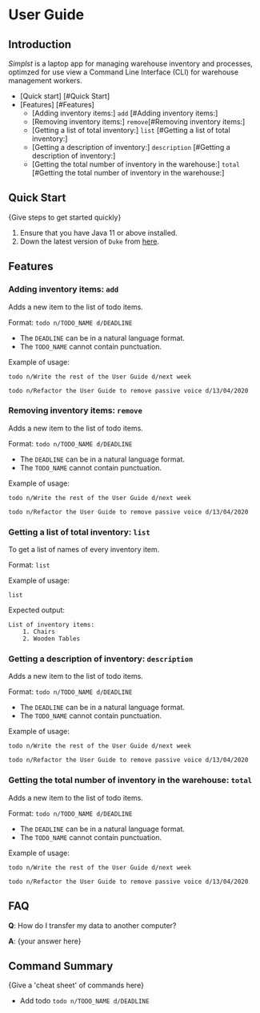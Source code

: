 # User Guide

## Introduction

*Simplst* is a laptop app for managing warehouse inventory and processes, optimzed for use view a Command Line Interface
(CLI) for warehouse management workers.

* [Quick start] [#Quick Start]
* [Features] [#Features]
  * [Adding inventory items:] `add` [#Adding inventory items:]
  * [Removing inventory items:] `remove`[#Removing inventory items:]
  * [Getting a list of total inventory:] `list` [#Getting a list of total inventory:]
  * [Getting a description of inventory:] `description` [#Getting a description of inventory:]
  * [Getting the total number of inventory in the warehouse:] `total` [#Getting the total number of inventory 
  in the warehouse:]

## Quick Start

{Give steps to get started quickly}

1. Ensure that you have Java 11 or above installed.
1. Down the latest version of `Duke` from [here](http://link.to/duke).

## Features

### Adding inventory items: `add`
Adds a new item to the list of todo items.

Format: `todo n/TODO_NAME d/DEADLINE`

* The `DEADLINE` can be in a natural language format.
* The `TODO_NAME` cannot contain punctuation.  

Example of usage: 

`todo n/Write the rest of the User Guide d/next week`

`todo n/Refactor the User Guide to remove passive voice d/13/04/2020`

### Removing inventory items: `remove`
Adds a new item to the list of todo items.

Format: `todo n/TODO_NAME d/DEADLINE`

* The `DEADLINE` can be in a natural language format.
* The `TODO_NAME` cannot contain punctuation.

Example of usage:

`todo n/Write the rest of the User Guide d/next week`

`todo n/Refactor the User Guide to remove passive voice d/13/04/2020`

### Getting a list of total inventory: `list`
To get a list of names of every inventory item.

Format: `list`

Example of usage:

`list`

Expected output: 
```
List of inventory items:
    1. Chairs
    2. Wooden Tables
```

### Getting a description of inventory: `description`
Adds a new item to the list of todo items.

Format: `todo n/TODO_NAME d/DEADLINE`

* The `DEADLINE` can be in a natural language format.
* The `TODO_NAME` cannot contain punctuation.

Example of usage:

`todo n/Write the rest of the User Guide d/next week`

`todo n/Refactor the User Guide to remove passive voice d/13/04/2020`

### Getting the total number of inventory in the warehouse: `total`
Adds a new item to the list of todo items.

Format: `todo n/TODO_NAME d/DEADLINE`

* The `DEADLINE` can be in a natural language format.
* The `TODO_NAME` cannot contain punctuation.

Example of usage:

`todo n/Write the rest of the User Guide d/next week`

`todo n/Refactor the User Guide to remove passive voice d/13/04/2020`

## FAQ

**Q**: How do I transfer my data to another computer? 

**A**: {your answer here}

## Command Summary

{Give a 'cheat sheet' of commands here}

* Add todo `todo n/TODO_NAME d/DEADLINE`
